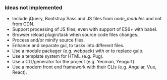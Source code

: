 
### Ideas not implemented

- Include jQuery, Bootstrap Sass and JS files from *node_modules* and not from CDN.
- Support processing of JS files, even with support of ES6+ with babel.
- Browser reload plugin/task when source code files changes.
- Process and/or minify source files.
- Enhance and separate gul, to tasks into different files.
- Use a module packager (e.g. webpack) with or to replace gulp.
- Use a template system for HTML (e.g. Pug).
- Use a CLI/generator for the project (e.g. Yeoman, Yeogurt).
- Use a modern front end framework with their CLIs (e.g. Angular, Vue, React).
